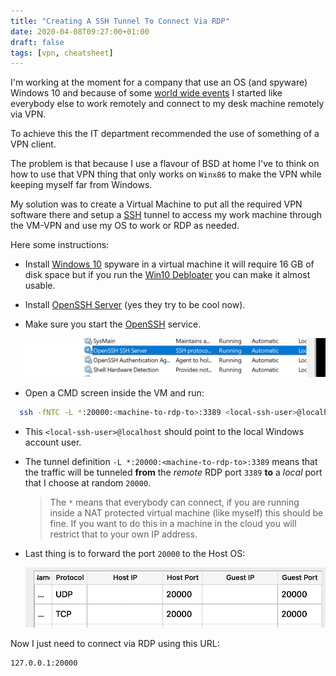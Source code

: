 ```yaml
---
title: "Creating A SSH Tunnel To Connect Via RDP"
date: 2020-04-08T09:27:00+01:00
draft: false
tags: [vpn, cheatsheet]
---
```


I'm working at the moment for a company that use an OS (and spyware) Windows 10 and because of some [world wide events](https://en.wikipedia.org/wiki/2020_coronavirus_pandemic_in_the_Republic_of_Ireland) I started like everybody else to work remotely and connect to my desk machine remotely via VPN.

To achieve this the IT department recommended the use of something of a VPN client.

The problem is that because I use a flavour of BSD at home I've to think on how to use that VPN thing that only works on ``Winx86`` to make the VPN while keeping myself far from Windows.

My solution was to create a Virtual Machine to put all the required VPN software there and setup a [SSH](https://en.wikipedia.org/wiki/Secure_Shell) tunnel to access my work machine through the VM-VPN and use my OS to work or RDP as needed.


Here some instructions:

  * Install [Windows 10](https://www.microsoft.com/en-gb/software-download/windows10ISO) spyware in a virtual machine it will require 16 GB of disk space but if you run the [Win10 Debloater](https://github.com/Sycnex/Windows10Debloater) you can make it almost usable.

  * Install [OpenSSH Server](https://docs.microsoft.com/en-us/windows-server/administration/openssh/openssh_install_firstuse) (yes they try to be cool now).

  * Make sure you start the [OpenSSH](https://docs.microsoft.com/en-us/windows-server/administration/openssh/openssh_install_firstuse) service.

	![](https://github.com/cesarvr/blog/blob/master/static/ssh-tunnel/service.png?raw=true)

  * Open a CMD screen inside the VM and run:

  ```sh
    ssh -fNTC -L *:20000:<machine-to-rdp-to>:3389 <local-ssh-user>@localhost
  ```

 - This ``<local-ssh-user>@localhost`` should point to the local Windows account user.

 - The tunnel definition ``-L *:20000:<machine-to-rdp-to>:3389`` means that the traffic will be tunneled **from** the *remote* RDP port ``3389`` **to** a *local* port that I choose at random ``20000``.

	> The ``*`` means that everybody can connect, if you are running inside a NAT protected virtual machine (like myself) this should be fine. If you want to do this in a machine in the cloud you will restrict that to your own IP address.  


- Last thing is to forward the port ``20000`` to the Host OS:

	![](https://github.com/cesarvr/blog/blob/master/static/ssh-tunnel/port-forward.png?raw=true)


Now I just need to connect via RDP using this URL:

```sh
127.0.0.1:20000
```
